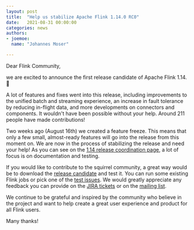 ```yaml
---
layout: post
title:  "Help us stabilize Apache Flink 1.14.0 RC0"
date:   2021-08-31 00:00:00
categories: news
authors:
- joemoe:
  name: "Johannes Moser"

---
```


Dear Flink Community,

we are excited to announce the first release candidate of Apache Flink 1.14. 🎉

A lot of features and fixes went into this release, including improvements to the 
unified batch and streaming experience, an increase in fault tolerance by reducing 
in-flight data, and more developments on connectors and components. 
It wouldn't have been possible without your help. 
Around 211 people have made contributions!

Two weeks ago (August 16th) we created a feature freeze. This means that only a 
few small, almost-ready features will go into the release from this moment on.
We are now in the process of stabilizing the release and need your help! As you can
see on the [1.14 release coordination page](https://cwiki.apache.org/confluence/display/FLINK/1.14+Release), 
a lot of focus is on documentation and testing.

If you would like to contribute to the squirrel community, a great way would be to
download the [release candidate](https://dist.apache.org/repos/dist/dev/flink/flink-1.14.0-rc0/)
and test it. You can run some existing Flink jobs or pick one of the 
[test issues](https://issues.apache.org/jira/secure/RapidBoard.jspa?rapidView=468&quickFilter=2115).
We would greatly appreciate any feedback you can provide on the 
[JIRA tickets](https://issues.apache.org/jira/projects/FLINK/summary) or on 
the [mailing list](https://flink.apache.org/gettinghelp.html#user-mailing-list).

We continue to be grateful and inspired by the community who believe in the project and want to help create a great user experience and product for all Flink users.

Many thanks!